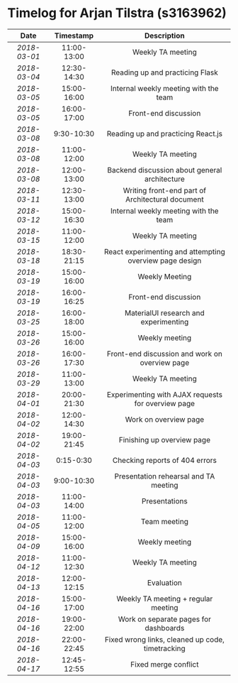 # Timelog for Arjan Tilstra (s3163962)

| Date         |   Timestamp | Description                                                       |
| :---:        |       :---: | :---:                                                             |
| *2018-03-01* | 11:00-13:00 | Weekly TA meeting |
| *2018-03-04* | 12:30-14:30 | Reading up and practicing Flask |
| *2018-03-05* | 15:00-16:00 | Internal weekly meeting with the team |
| *2018-03-05* | 16:00-17:00 | Front-end discussion |
| *2018-03-08* | 9:30-10:30 | Reading up and practicing React.js |
| *2018-03-08* | 11:00-12:00 | Weekly TA meeting |
| *2018-03-08* | 12:00-13:00 | Backend discussion about general architecture |
| *2018-03-11* | 12:30-13:00 | Writing front-end part of Architectural document |
| *2018-03-12* | 15:00-16:30 | Internal weekly meeting with the team |
| *2018-03-15* | 11:00-12:00 | Weekly TA meeting |
| *2018-03-18* | 18:30-21:15 | React experimenting and attempting overview page design |
| *2018-03-19* | 15:00-16:00 | Weekly Meeting |
| *2018-03-19* | 16:00-16:25 | Front-end discussion |
| *2018-03-25* | 16:00-18:00 | MaterialUI research and experimenting |
| *2018-03-26* | 15:00-16:00 | Weekly meeting |
| *2018-03-26* | 16:00-17:30 | Front-end discussion and work on overview page |
| *2018-03-29* | 11:00-13:00 | Weekly TA meeting |
| *2018-04-01* | 20:00-21:30 | Experimenting with AJAX requests for overview page |
| *2018-04-02* | 12:00-14:30 | Work on overview page |
| *2018-04-02* | 19:00-21:45 | Finishing up overview page |
| *2018-04-03* | 0:15-0:30 | Checking reports of 404 errors |
| *2018-04-03* | 9:00-10:30 | Presentation rehearsal and TA meeting |
| *2018-04-03* | 11:00-14:00 | Presentations |
| *2018-04-05* | 11:00-12:00 | Team meeting |
| *2018-04-09* | 15:00-16:00 | Weekly meeting |
| *2018-04-12* | 11:00-12:30 | Weekly TA meeting |
| *2018-04-13* | 12:00-12:15 | Evaluation |
| *2018-04-16* | 15:00-17:00 | Weekly TA meeting + regular meeting |
| *2018-04-16* | 19:00-22:00 | Work on separate pages for dashboards |
| *2018-04-16* | 22:00-22:45 | Fixed wrong links, cleaned up code, timetracking |
| *2018-04-17* | 12:45-12:55 | Fixed merge conflict |
